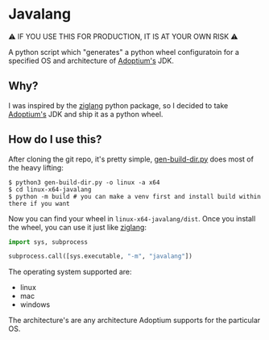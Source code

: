# Javalang

⚠️ IF YOU USE THIS FOR PRODUCTION, IT IS AT YOUR OWN RISK ⚠️

A python script which "generates" a python wheel configuratoin for a specified OS and architecture of [Adoptium's](https://adoptium.net) JDK.

## Why?

I was inspired by the [ziglang](https://pypi.org/project/ziglang/) python package, so I decided to take [Adoptium's](https://adoptium.net) JDK and ship it as a python wheel.

## How do I use this?

After cloning the git repo, it's pretty simple, [gen-build-dir.py](gen-build-dir.py) does most of the heavy lifting:

```
$ python3 gen-build-dir.py -o linux -a x64
$ cd linux-x64-javalang
$ python -m build # you can make a venv first and install build within there if you want
```

Now you can find your wheel in `linux-x64-javalang/dist`. Once you install the wheel, you can use it just like [ziglang](https://pypi.org/project/ziglang/):

```python
import sys, subprocess

subprocess.call([sys.executable, "-m", "javalang"])
```

The operating system supported are:

 - linux
 - mac
 - windows

The architecture's are any architecture Adoptium supports for the particular OS.